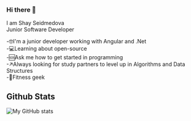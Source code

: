### Hi there 👋

I am Shay Seidmedova  
Junior Software Developer  

-🤓I'm a junior developer working with Angular and .Net  
-💻Learning about open-source     
-🆘Ask me how to get started in programming   
-↗Always looking for study partners to level up in Algorithms and Data Structures  
-💪Fitness geek    

## Github Stats

![My GitHub stats](https://github-readme-stats.vercel.app/api?username=sseidmed&theme=synthwave&show_icons=true)

